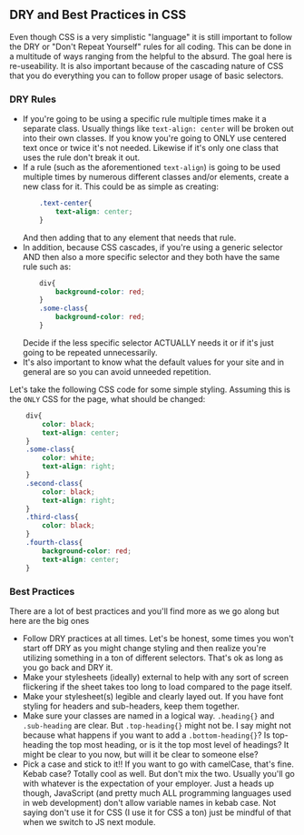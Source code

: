 ## DRY and Best Practices in CSS

Even though CSS is a very simplistic "language" it is still important to follow the DRY or "Don't Repeat Yourself" rules for all coding. This can be done in a multitude of ways ranging from the helpful to the absurd. The goal here is re-useability. It is also important because of the cascading nature of CSS that you do everything you can to follow proper usage of basic selectors.

### DRY Rules

- If you're going to be using a specific rule multiple times make it a separate class. Usually things like `text-align: center` will be broken out into their own classes. If you know you're going to ONLY use centered text once or twice it's not needed. Likewise if it's only one class that uses the rule don't break it out.
- If a rule (such as the aforementioned `text-align`) is going to be used multiple times by numerous different classes and/or elements, create a new class for it. This could be as simple as creating:
  ```CSS
      .text-center{
          text-align: center;
      }
  ```
  And then adding that to any element that needs that rule.
- In addition, because CSS cascades, if you're using a generic selector AND then also a more specific selector and they both have the same rule such as:
  ```CSS
      div{
          background-color: red;
      }
      .some-class{
          background-color: red;
      }
  ```
  Decide if the less specific selector ACTUALLY needs it or if it's just going to be repeated unnecessarily.
- It's also important to know what the default values for your site and in general are so you can avoid unneeded repetition.

Let's take the following CSS code for some simple styling. Assuming this is the `ONLY` CSS for the page, what should be changed:

```CSS
    div{
        color: black;
        text-align: center;
    }
    .some-class{
        color: white;
        text-align: right;
    }
    .second-class{
        color: black;
        text-align: right;
    }
    .third-class{
        color: black;
    }
    .fourth-class{
        background-color: red;
        text-align: center;
    }
```

### Best Practices

There are a lot of best practices and you'll find more as we go along but here are the big ones

- Follow DRY practices at all times. Let's be honest, some times you won't start off DRY as you might change styling and then realize you're utilizing something in a ton of different selectors. That's ok as long as you go back and DRY it.
- Make your stylesheets (ideally) external to help with any sort of screen flickering if the sheet takes too long to load compared to the page itself.
- Make your stylesheet(s) legible and clearly layed out. If you have font styling for headers and sub-headers, keep them together.
- Make sure your classes are named in a logical way. `.heading{}` and `.sub-heading` are clear. But `.top-heading{}` might not be. I say might not because what happens if you want to add a `.bottom-heading{}`? Is top-heading the top most heading, or is it the top most level of headings? It might be clear to you now, but will it be clear to someone else?
- Pick a case and stick to it!! If you want to go with camelCase, that's fine. Kebab case? Totally cool as well. But don't mix the two. Usually you'll go with whatever is the expectation of your employer. Just a heads up though, JavaScript (and pretty much ALL programming languages used in web development) don't allow variable names in kebab case. Not saying don't use it for CSS (I use it for CSS a ton) just be mindful of that when we switch to JS next module.
